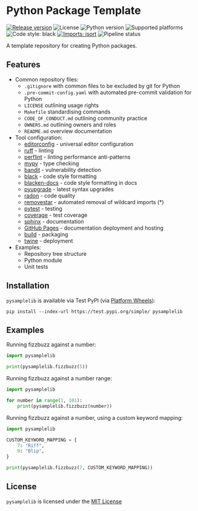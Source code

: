 # Python Package Template

[![Release version](https://img.shields.io/badge/dynamic/json?color=green&label=version&query=%24.info.version&url=https%3A%2F%2Ftest.pypi.org%2Fpypi%2Fpysamplelib%2Fjson)](https://test.pypi.org/pypi/pysamplelib)
![License](https://img.shields.io/badge/license-MIT-blue)
![Python version](https://img.shields.io/badge/python-3.10-blue)
![Supported platforms](https://img.shields.io/badge/platforms-macOS%20%7C%20Windows%20%7C%20Linux-green)
![Code style: black](https://img.shields.io/badge/code%20style-black-000000.svg)
[![Imports: isort](https://img.shields.io/badge/%20imports-isort-%231674b1?style=flat&labelColor=ef8336)](https://pycqa.github.io/isort/)
![Pipeline status](https://github.com/kieran-ryan/python-package-template/actions/workflows/main.yml/badge.svg)

A template repository for creating Python packages.

## Features

- Common repository files:
  - `.gitignore` with common files to be excluded by git for Python
  - `.pre-commit-config.yaml` with automated pre-commit validation for Python
  - `LICENSE` outlining usage rights
  - `Makefile` standardising commands
  - `CODE_OF_CONDUCT.md` outlining community practice
  - `OWNERS.md` outlining owners and roles
  - `README.md` overview documentation
- Tool configuration:
  - [editorconfig](https://editorconfig.org) - universal editor configuration
  - [ruff](https://github.com/charliermarsh/ruff) - linting
  - [perflint](https://github.com/tonybaloney/perflint) - linting performance anti-patterns
  - [mypy](https://mypy.readthedocs.io) - type checking
  - [bandit](https://bandit.readthedocs.io/en/latest/) - vulnerability detection
  - [black](https://black.readthedocs.io/en/stable/) - code style formatting
  - [blacken-docs](https://pypi.org/project/blacken-docs/) - code style formatting in docs
  - [pyupgrade](https://github.com/asottile/pyupgrade) - latest syntax upgrades
  - [radon](https://pypi.org/project/radon/) - code quality
  - [removestar](https://github.com/asmeurer/removestar) - automated removal of wildcard imports (*)
  - [pytest](https://docs.pytest.org) - testing
  - [coverage](https://coverage.readthedocs.io/en/6.2/) - test coverage
  - [sphinx](https://www.sphinx-doc.org/en/master/) - documentation
  - [GitHub Pages](https://pages.github.com) - documentation deployment and hosting
  - [build](https://github.com/pypa/build) - packaging
  - [twine](https://twine.readthedocs.io/en/stable/pip) - deployment
- Examples:
  - Repository tree structure
  - Python module
  - Unit tests

## Installation

`pysamplelib` is available via Test PyPI (via [Platform Wheels](https://packaging.python.org/guides/distributing-packages-using-setuptools/#platform-wheels)):

```
pip install --index-url https://test.pypi.org/simple/ pysamplelib
```

## Examples

Running fizzbuzz against a number:

```python
import pysamplelib

print(pysamplelib.fizzbuzz(5))
```

Running fizzbuzz against a number range:

```python
import pysamplelib

for number in range(1, 101):
    print(pysamplelib.fizzbuzz(number))
```

Running fizzbuzz against a number, using a custom keyword mapping:

```python
import pysamplelib

CUSTOM_KEYWORD_MAPPING = {
    7: "Riff",
    9: "Blip",
}

print(pysamplelib.fizzbuzz(7, CUSTOM_KEYWORD_MAPPING))
```

## License

`pysamplelib` is licensed under the [MIT License](https://opensource.org/licenses/MIT)
